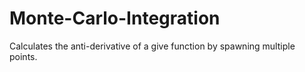 # Monte-Carlo-Integration
Calculates the anti-derivative of a give function by spawning multiple points.

